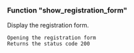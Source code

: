### **Function "show_registration_form"**
Display the registration form.

    Opening the registration form
    Returns the status code 200